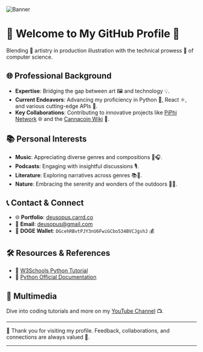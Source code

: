 ![Banner](https://images2.imgbox.com/5c/2e/Gh7J6Hhr_o.png)

# 🌟 Welcome to My GitHub Profile 🌟

Blending 🎨 artistry in production illustration with the technical prowess 💼 of computer science.

## 🌐 Professional Background

- **Expertise**: Bridging the gap between art 🖼️ and technology 💡.
- **Current Endeavors**: Advancing my proficiency in Python 🐍, React ⚛️, and various cutting-edge APIs 🚀.
- **Key Collaborations**: Contributing to innovative projects like [PiPhi Network](https://piphi.network) 🌐 and the [Cannacoin Wiki](https://wiki.cannacoin.org) 📜.

## 📚 Personal Interests

- **Music**: Appreciating diverse genres and compositions 🎵🎧.
- **Podcasts**: Engaging with insightful discussions 🎙️.
- **Literature**: Exploring narratives across genres 📚📖.
- **Nature**: Embracing the serenity and wonders of the outdoors 🌳🌲.

## 📞 Contact & Connect

- 🌐 **Portfolio**: [deusopus.carrd.co](https://deusopus.carrd.co)
- 📧 **Email**: [deusopus@gmail.com](mailto:deusopus@gmail.com)
- 🐶 **DOGE Wallet**: `DGcehRBvtPJY3nU6FwiGCbo534BVCJgshJ` 💰

## 🛠 Resources & References

- 📘 [W3Schools Python Tutorial](https://www.w3schools.com/python/default.asp)
- 📗 [Python Official Documentation](https://docs.python.org/3/)

## 🎥 Multimedia

Dive into coding tutorials and more on my [YouTube Channel](https://www.youtube.com/channel/UCT07DW6mr6LMqidFVxdblKw) 📺.

---

🙏 Thank you for visiting my profile. Feedback, collaborations, and connections are always valued 💖.

---

<!---
grasshaussoftware/grasshaussoftware is a unique repository because its `README.md` appears on your GitHub profile. Preview your changes anytime.
--->
